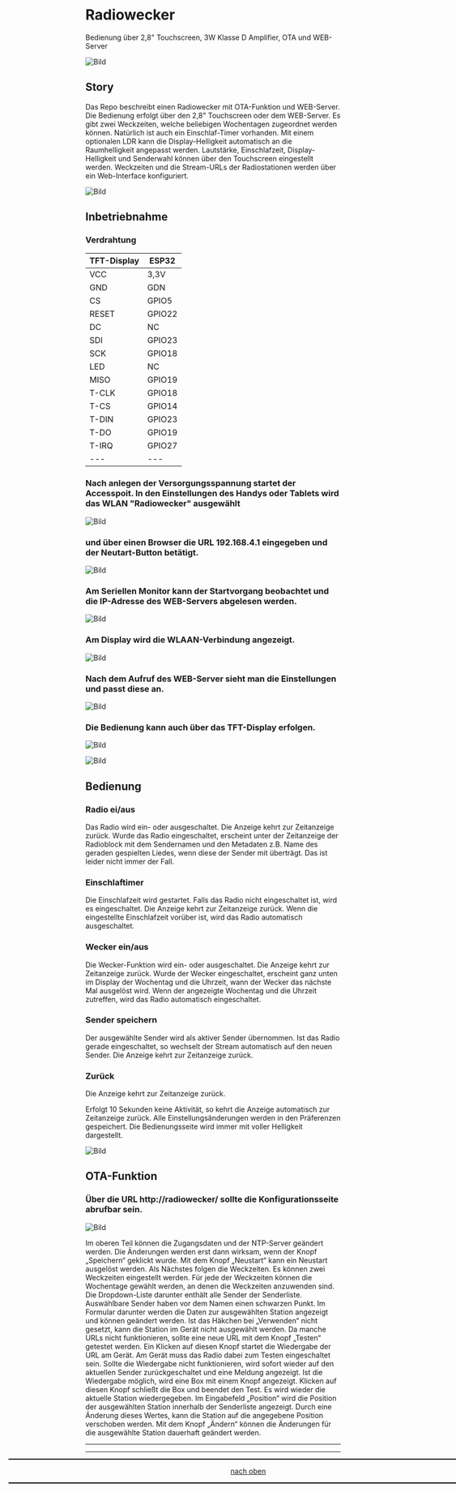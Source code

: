 <a name="oben"></a>

# Radiowecker
Bedienung über 2,8" Touchscreen, 3W Klasse D Amplifier, OTA und WEB-Server

![Bild](pic/TFT2.png)

## Story
Das Repo beschreibt einen Radiowecker mit OTA-Funktion und WEB-Server. Die Bedienung erfolgt über den 2,8" Touchscreen oder dem WEB-Server. Es gibt zwei Weckzeiten, welche beliebigen Wochentagen zugeordnet werden können. Natürlich ist auch ein Einschlaf-Timer vorhanden. Mit einem optionalen LDR kann die Display-Helligkeit automatisch an die Raumhelligkeit angepasst werden. Lautstärke, Einschlafzeit, Display-Helligkeit und Senderwahl können über den Touchscreen eingestellt werden. Weckzeiten und die Stream-URLs der Radiostationen werden über ein Web-Interface konfiguriert.

![Bild](pic/TFT1.png)

## Inbetriebnahme

### Verdrahtung 

| TFT-Display | ESP32 | 
| -------- | -------- | 
|  VCC  |  3,3V  |
|  GND |   GDN |
| CS  | GPIO5  |
| RESET  | GPIO22   |
| DC | NC  |
| SDI  | GPIO23    |
| SCK  |  GPIO18  |
|  LED |  NC  |
|  MISO | GPIO19   | 
| T-CLK  | GPIO18 |    
| T-CS  | GPIO14  | 
| T-DIN  | GPIO23  | 
| T-DO  | GPIO19  | 
| T-IRQ  | GPIO27  | 
|  --- |  --- | 

### Nach anlegen der Versorgungsspannung startet der Accesspoit. In den Einstellungen des Handys oder Tablets wird das WLAN "Radiowecker" ausgewählt 

![Bild](pic/Apoint1.png)

### und über einen Browser die URL 192.168.4.1 eingegeben und der Neutart-Button betätigt.

![Bild](pic/Apoint2.png)

### Am Seriellen Monitor kann der Startvorgang beobachtet und die IP-Adresse des WEB-Servers abgelesen werden.

![Bild](pic/Smonitor1.png)

### Am Display wird die WLAAN-Verbindung angezeigt.

![Bild](pic/TFT0.png)

### Nach dem Aufruf des WEB-Server sieht man die Einstellungen und passt diese an.

![Bild](pic/Einstellungen.png)

### Die Bedienung kann auch über das TFT-Display erfolgen.

![Bild](pic/TFT2.png)

![Bild](pic/TFT3.png)

## Bedienung

### Radio ei/aus
Das Radio wird ein- oder ausgeschaltet. Die Anzeige kehrt zur Zeitanzeige zurück. Wurde das Radio eingeschaltet, erscheint unter der Zeitanzeige der Radioblock mit dem Sendernamen und den Metadaten z.B. Name des geraden gespielten Liedes, wenn diese der Sender mit überträgt. Das ist leider nicht immer der Fall.

### Einschlaftimer
Die Einschlafzeit wird gestartet. Falls das Radio nicht eingeschaltet ist, wird es eingeschaltet. Die Anzeige kehrt zur Zeitanzeige zurück. Wenn die eingestellte Einschlafzeit vorüber ist, wird das Radio automatisch ausgeschaltet.

### Wecker ein/aus
Die Wecker-Funktion wird ein- oder ausgeschaltet. Die Anzeige kehrt zur Zeitanzeige zurück. Wurde der Wecker eingeschaltet, erscheint ganz unten im Display der Wochentag und die Uhrzeit, wann der Wecker das nächste Mal ausgelöst wird. Wenn der angezeigte Wochentag und die Uhrzeit zutreffen, wird das Radio automatisch eingeschaltet.

### Sender speichern
Der ausgewählte Sender wird als aktiver Sender übernommen. Ist das Radio gerade eingeschaltet, so wechselt der Stream automatisch auf den neuen Sender. Die Anzeige kehrt zur Zeitanzeige zurück.

### Zurück
Die Anzeige kehrt zur Zeitanzeige zurück.


Erfolgt 10 Sekunden keine Aktivität, so kehrt die Anzeige automatisch zur Zeitanzeige zurück. Alle Einstellungsänderungen werden in den Präferenzen gespeichert. Die Bedienungsseite wird immer mit voller Helligkeit dargestellt.

![Bild](pic/TFT1.png)

## OTA-Funktion

### Über die URL http://radiowecker/ sollte die Konfigurationsseite abrufbar sein. 

![Bild](pic/OTA.png)

Im oberen Teil können die Zugangsdaten und der NTP-Server geändert werden. Die Änderungen werden erst dann wirksam, wenn der Knopf „Speichern“ geklickt wurde. Mit dem Knopf „Neustart“ kann ein Neustart ausgelöst werden. Als Nächstes folgen die Weckzeiten. Es können zwei Weckzeiten eingestellt werden. Für jede der Weckzeiten können die Wochentage gewählt werden, an denen die Weckzeiten anzuwenden sind. Die Dropdown-Liste darunter enthält alle Sender der Senderliste. Auswählbare Sender haben vor dem Namen einen schwarzen Punkt. Im Formular darunter werden die Daten zur ausgewählten Station angezeigt und können geändert werden. Ist das Häkchen bei „Verwenden“ nicht gesetzt, kann die Station im Gerät nicht ausgewählt werden. Da manche URLs nicht funktionieren, sollte eine neue URL mit dem Knopf „Testen“ getestet werden. Ein Klicken auf diesen Knopf startet die Wiedergabe der URL am Gerät. Am Gerät muss das Radio dabei zum Testen eingeschaltet sein. Sollte die Wiedergabe nicht funktionieren, wird sofort wieder auf den aktuellen Sender zurückgeschaltet und eine Meldung angezeigt. Ist die Wiedergabe möglich, wird eine Box mit einem Knopf angezeigt. Klicken auf diesen Knopf schließt die Box und beendet den Test. Es wird wieder die aktuelle Station wiedergegeben. Im Eingabefeld „Position“ wird die Position der ausgewählten Station innerhalb der Senderliste angezeigt. Durch eine Änderung dieses Wertes, kann die Station auf die angegebene Position verschoben werden. Mit dem Knopf „Ändern“ können die Änderungen für die ausgewählte Station dauerhaft geändert werden.




---

<div style="position:absolute; left:2cm; ">   
<ol class="breadcrumb" style="border-top: 2px solid black;border-bottom:2px solid black; height: 45px; width: 900px;"> <p align="center"><a href="#oben">nach oben</a></p></ol>
</div>  

---








